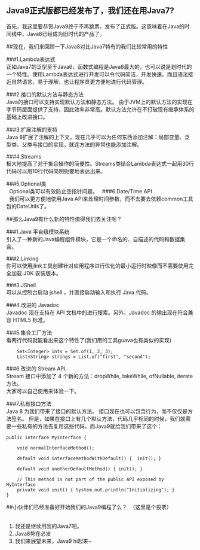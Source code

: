 ## Java9正式版都已经发布了，我们还在用Java7?
首先，我这里要恭贺Java9终于不再跳票，发布了正式版。这意味着在Java的时间线中，Java8已经成为旧时代的产品了。    
  
##现在，我们来回顾一下Java8对比Java7特有的我们比较常用的特性  
  
###1.Lambda表达式  
     正如Java7的泛型至于Java6，函数式编程是Java8最大的，也可以说是划时代的一个特性。使用Lambda表达式进行开发可以令代码简洁，开发快速。而且语法接近自然语言，易于理解，也让程序员更方便地进行代码管理。  
  
###2.接口的默认方法与静态方法  
    Java的接口可以支持实现默认方法和静态方法。	由于JVM上的默认方法的实现在字节码层面提供了支持，因此效率非常高。默认方法允许在不打破现有继承体系的基础上改进接口。  
  
###3.扩展注解的支持  
    Java 8扩展了注解的上下文。现在几乎可以为任何东西添加注解：局部变量、泛型类、父类与接口的实现，就连方法的异常也能添加注解。  
  
###4.Streams  
    极大地提高了对于集合操作的简便性。Streams类结合Lambda表达式一起用30行代码可以用10行代码简明扼要地表达出来。  
  
###5.Optional类  
    Optional类可以有效防止空指针问题。
  
###6.Date/Time API  
    我们可以更方便地使用Java API来处理时间参数，而不去要去依赖common工具包的DateUtils了。  
    
##那么Java9有什么新的特性值得我们去关注呢？  
  
###1.Java 平台级模块系统  
    引入了一种新的Java编程组件模块，它是一个命名的、自描述的代码和数据集合。  
    
###2.Linking  
    你可以使用jlink工具创建针对应用程序进行优化的最小运行时映像而不需要使用完全加载 JDK 安装版本。  
      
###3.JShell  
    可以从控制台启动 jshell ，并直接启动输入和执行 Java 代码。    
      
###4.改进的 Javadoc  
    Javadoc 现在支持在 API 文档中的进行搜索。另外，Javadoc 的输出现在符合兼容 HTML5 标准。    
      
###5.集合工厂方法  
    看两行代码就能看出来这个特性了(我们用的工具guava也有类似的实现)  
```
    Set<Integer> ints = Set.of(1, 2, 3);  
    List<String> strings = List.of("first", "second");  
```  
      
###6.改进的 Stream API  
    Stream 接口中添加了 4 个新的方法：dropWhile, takeWhile, ofNullable, iterate方法。  
    大家可以自己使用来体验一下。    
      
###7.私有接口方法  
    Java 8 为我们带来了接口的默认方法。 接口现在也可以包含行为，而不仅仅是方法签名。 但是，如果在接口上有几个默认方法，代码几乎相同的时候，我们就需要一些私有的方法去复用这些代码，而Java9就给我们带来了这个：  
```  
public interface MyInterface {  
  
    void normalInterfaceMethod();  
   
    default void interfaceMethodWithDefault() {  init(); }  
   
    default void anotherDefaultMethod() { init(); }  
   
    // This method is not part of the public API exposed by MyInterface
    private void init() { System.out.println("Initializing"); }  
}  
```  
      
  
##小伙伴们已经准备好开始我们的Java9编程了么？  （这里是个投票）  
    
1. 我还是继续用我的Java7吧。    
2. Java8势在必发    
3. 我们来展望未来，Java9 hi起来~   

